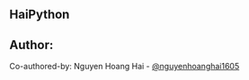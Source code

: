 ## HaiPython

## Author:
Co-authored-by: Nguyen Hoang Hai - [@nguyenhoanghai1605](https://github.com/nguyenhoanghai1605)
